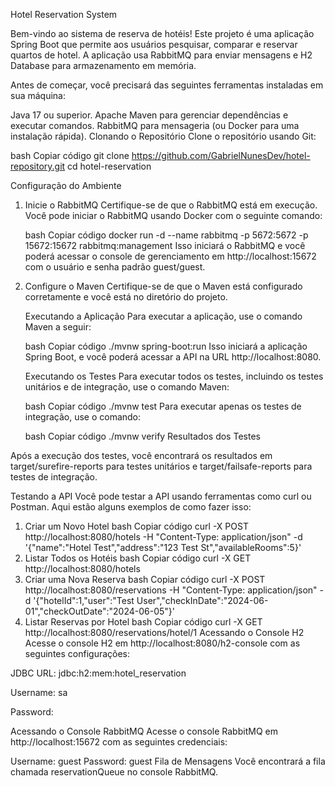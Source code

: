 Hotel Reservation System

Bem-vindo ao sistema de reserva de hotéis! Este projeto é uma aplicação Spring Boot que permite aos usuários pesquisar, comparar e reservar quartos de hotel. A aplicação usa RabbitMQ para enviar mensagens e H2 Database para armazenamento em memória.

Antes de começar, você precisará das seguintes ferramentas instaladas em sua máquina:

Java 17 ou superior.
Apache Maven para gerenciar dependências e executar comandos.
RabbitMQ para mensageria (ou Docker para uma instalação rápida).
Clonando o Repositório
Clone o repositório usando Git:

bash
Copiar código
git clone https://github.com/GabrielNunesDev/hotel-repository.git
cd hotel-reservation


Configuração do Ambiente

1. Inicie o RabbitMQ
   Certifique-se de que o RabbitMQ está em execução. Você pode iniciar o RabbitMQ usando Docker com o seguinte comando:

   bash
   Copiar código
   docker run -d --name rabbitmq -p 5672:5672 -p 15672:15672 rabbitmq:management
   Isso iniciará o RabbitMQ e você poderá acessar o console de gerenciamento em http://localhost:15672 com o usuário e senha padrão guest/guest.

2. Configure o Maven
   Certifique-se de que o Maven está configurado corretamente e você está no diretório do projeto.

   Executando a Aplicação
   Para executar a aplicação, use o comando Maven a seguir:
   
   bash
   Copiar código
   ./mvnw spring-boot:run
   Isso iniciará a aplicação Spring Boot, e você poderá acessar a API na URL http://localhost:8080.
   
   Executando os Testes
   Para executar todos os testes, incluindo os testes unitários e de integração, use o comando Maven:
   
   bash
   Copiar código
   ./mvnw test
   Para executar apenas os testes de integração, use o comando:
   
   bash
   Copiar código
   ./mvnw verify
   Resultados dos Testes

   
Após a execução dos testes, você encontrará os resultados em target/surefire-reports para testes unitários e target/failsafe-reports para testes de integração.

Testando a API
Você pode testar a API usando ferramentas como curl ou Postman. Aqui estão alguns exemplos de como fazer isso:

1. Criar um Novo Hotel
   bash
   Copiar código
   curl -X POST http://localhost:8080/hotels -H "Content-Type: application/json" -d '{"name":"Hotel Test","address":"123 Test St","availableRooms":5}'
2. Listar Todos os Hotéis
   bash
   Copiar código
   curl -X GET http://localhost:8080/hotels
3. Criar uma Nova Reserva
   bash
   Copiar código
   curl -X POST http://localhost:8080/reservations -H "Content-Type: application/json" -d '{"hotelId":1,"user":"Test User","checkInDate":"2024-06-01","checkOutDate":"2024-06-05"}'
4. Listar Reservas por Hotel
   bash
   Copiar código
   curl -X GET http://localhost:8080/reservations/hotel/1
   Acessando o Console H2
   Acesse o console H2 em http://localhost:8080/h2-console com as seguintes configurações:

JDBC URL: jdbc:h2:mem:hotel_reservation

Username: sa

Password: 

Acessando o Console RabbitMQ
Acesse o console RabbitMQ em http://localhost:15672 com as seguintes credenciais:

Username: guest
Password: guest
Fila de Mensagens
Você encontrará a fila chamada reservationQueue no console RabbitMQ.
